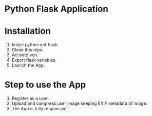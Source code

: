 # Python Flask Application

# Installation

1. Install python anf flask.
2. Clone this repo.
3. Activate ven.
4. Export flask variables.
5. Launch the App.

# Step to use the App

1. Register as a user.
2. Upload and compress user image keeping EXIF metadata of image.
3. The App is fully responsive.
